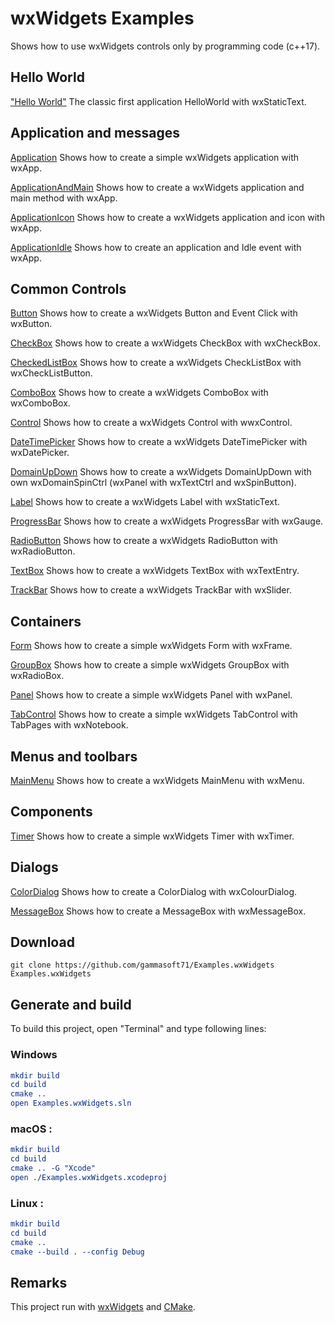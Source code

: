 # wxWidgets Examples

Shows how to use wxWidgets controls only by programming code (c++17).

## Hello World

["Hello World"](src/HelloWorld/HelloWorld) The classic first application HelloWorld with wxStaticText.

## Application and messages

[Application](src/Application/Application) Shows how to create a simple wxWidgets application with wxApp.

[ApplicationAndMain](src/Application/ApplicationAndMain) Shows how to create a wxWidgets application and main method with wxApp.

[ApplicationIcon](src/Application/ApplicationIcon) Shows how to create a wxWidgets application and icon with wxApp.

[ApplicationIdle](src/Application/ApplicationIdle) Shows how to create an application and Idle event with wxApp.

## Common Controls

[Button](src/CommonControls/Button) Shows how to create a wxWidgets Button and Event Click with wxButton.

[CheckBox](src/CommonControls/CheckBox) Shows how to create a wxWidgets CheckBox with wxCheckBox.

[CheckedListBox](src/CommonControls/CheckedListBox) Shows how to create a wxWidgets CheckListBox with wxCheckListButton.

[ComboBox](src/CommonControls/ComboBox) Shows how to create a wxWidgets ComboBox with wxComboBox.

[Control](src/CommonControls/Control) Shows how to create a wxWidgets Control with wwxControl.

[DateTimePicker](src/CommonControls/DateTimePicker) Shows how to create a wxWidgets DateTimePicker with wxDatePicker.

[DomainUpDown](src/CommonControls/DomainUpDown) Shows how to create a wxWidgets DomainUpDown with own wxDomainSpinCtrl (wxPanel with wxTextCtrl and wxSpinButton).

[Label](src/CommonControls/Label) Shows how to create a wxWidgets Label with wxStaticText.

[ProgressBar](src/CommonControls/ProgressBar) Shows how to create a wxWidgets ProgressBar with wxGauge.

[RadioButton](src/CommonControls/RadioButton) Shows how to create a wxWidgets RadioButton with wxRadioButton.

[TextBox](src/CommonControls/TextBox) Shows how to create a wxWidgets TextBox with wxTextEntry.

[TrackBar](src/CommonControls/TrackBar) Shows how to create a wxWidgets TrackBar with wxSlider.

## Containers

[Form](src/Form) Shows how to create a simple wxWidgets Form with wxFrame.

[GroupBox](src/GroupBox) Shows how to create a simple wxWidgets GroupBox with wxRadioBox.

[Panel](src/Panel) Shows how to create a simple wxWidgets Panel with wxPanel.

[TabControl](src/TabControl) Shows how to create a simple wxWidgets TabControl with TabPages with wxNotebook.

## Menus and toolbars

[MainMenu](src/MainMenu) Shows how to create a wxWidgets MainMenu with wxMenu.

## Components

[Timer](src/Timer) Shows how to create a simple wxWidgets Timer with wxTimer.

## Dialogs

[ColorDialog](src/ColorDialog) Shows how to create a ColorDialog with wxColourDialog.

[MessageBox](src/MessageBox) Shows how to create a MessageBox with wxMessageBox.

## Download

``` shell
git clone https://github.com/gammasoft71/Examples.wxWidgets Examples.wxWidgets
```

## Generate and build

To build this project, open "Terminal" and type following lines:

### Windows
``` cmake
mkdir build
cd build
cmake ..
open Examples.wxWidgets.sln
```

### macOS :

``` cmake
mkdir build
cd build
cmake .. -G "Xcode"
open ./Examples.wxWidgets.xcodeproj
```


### Linux :

``` cmake
mkdir build
cd build
cmake .. 
cmake --build . --config Debug
```

## Remarks

This project run with [wxWidgets](https://www.wxwidgets.org) and [CMake](https://cmake.org).
